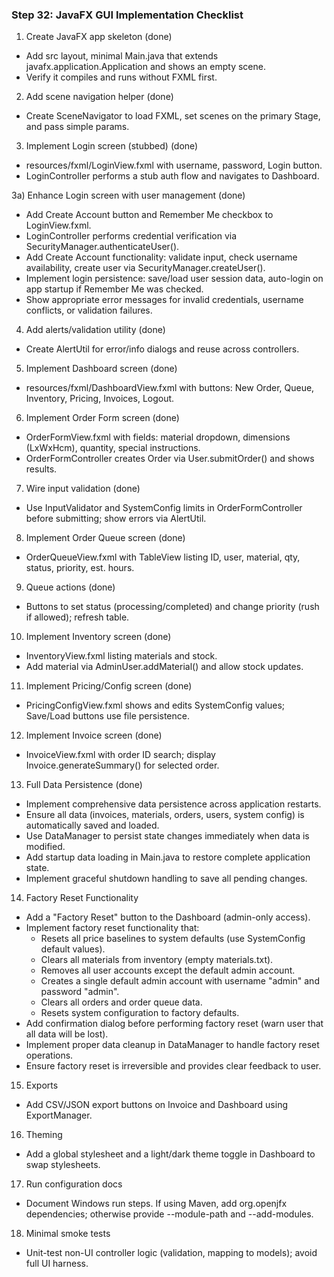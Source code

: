 ### Step 32: JavaFX GUI Implementation Checklist

1) Create JavaFX app skeleton (done)
- Add src layout, minimal Main.java that extends javafx.application.Application and shows an empty scene.
- Verify it compiles and runs without FXML first.

2) Add scene navigation helper (done)
- Create SceneNavigator to load FXML, set scenes on the primary Stage, and pass simple params.

3) Implement Login screen (stubbed) (done)
- resources/fxml/LoginView.fxml with username, password, Login button.
- LoginController performs a stub auth flow and navigates to Dashboard.

3a) Enhance Login screen with user management (done)
- Add Create Account button and Remember Me checkbox to LoginView.fxml.
- LoginController performs credential verification via SecurityManager.authenticateUser().
- Add Create Account functionality: validate input, check username availability, create user via SecurityManager.createUser().
- Implement login persistence: save/load user session data, auto-login on app startup if Remember Me was checked.
- Show appropriate error messages for invalid credentials, username conflicts, or validation failures.

4) Add alerts/validation utility (done)
- Create AlertUtil for error/info dialogs and reuse across controllers.

5) Implement Dashboard screen (done)
- resources/fxml/DashboardView.fxml with buttons: New Order, Queue, Inventory, Pricing, Invoices, Logout.

6) Implement Order Form screen (done)
- OrderFormView.fxml with fields: material dropdown, dimensions (LxWxHcm), quantity, special instructions.
- OrderFormController creates Order via User.submitOrder() and shows results.

7) Wire input validation (done)
- Use InputValidator and SystemConfig limits in OrderFormController before submitting; show errors via AlertUtil.

8) Implement Order Queue screen (done)
- OrderQueueView.fxml with TableView<Order> listing ID, user, material, qty, status, priority, est. hours.

9) Queue actions (done)
- Buttons to set status (processing/completed) and change priority (rush if allowed); refresh table.

10) Implement Inventory screen (done)
- InventoryView.fxml listing materials and stock.
- Add material via AdminUser.addMaterial() and allow stock updates.

11) Implement Pricing/Config screen (done)
- PricingConfigView.fxml shows and edits SystemConfig values; Save/Load buttons use file persistence.

12) Implement Invoice screen (done)
- InvoiceView.fxml with order ID search; display Invoice.generateSummary() for selected order.

13) Full Data Persistence (done)
- Implement comprehensive data persistence across application restarts.
- Ensure all data (invoices, materials, orders, users, system config) is automatically saved and loaded.
- Use DataManager to persist state changes immediately when data is modified.
- Add startup data loading in Main.java to restore complete application state.
- Implement graceful shutdown handling to save all pending changes.

14) Factory Reset Functionality
- Add a "Factory Reset" button to the Dashboard (admin-only access).
- Implement factory reset functionality that:
  - Resets all price baselines to system defaults (use SystemConfig default values).
  - Clears all materials from inventory (empty materials.txt).
  - Removes all user accounts except the default admin account.
  - Creates a single default admin account with username "admin" and password "admin".
  - Clears all orders and order queue data.
  - Resets system configuration to factory defaults.
- Add confirmation dialog before performing factory reset (warn user that all data will be lost).
- Implement proper data cleanup in DataManager to handle factory reset operations.
- Ensure factory reset is irreversible and provides clear feedback to user.

15) Exports
- Add CSV/JSON export buttons on Invoice and Dashboard using ExportManager.

16) Theming
- Add a global stylesheet and a light/dark theme toggle in Dashboard to swap stylesheets.

17) Run configuration docs
- Document Windows run steps. If using Maven, add org.openjfx dependencies; otherwise provide --module-path and --add-modules.

18) Minimal smoke tests
- Unit-test non-UI controller logic (validation, mapping to models); avoid full UI harness.

